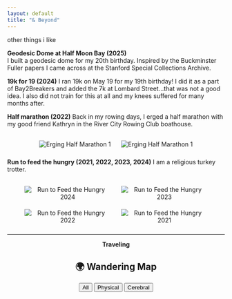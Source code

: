 ```yaml
---
layout: default
title: "& Beyond"
---
```

other things i like

**Geodesic Dome at Half Moon Bay (2025)**  
I built a geodesic dome for my 20th birthday. Inspired by the Buckminster Fuller papers I came across at the Stanford Special Collections Archive.

**19k for 19 (2024)**
I ran 19k on May 19 for my 19th birthday! I did it as a part of Bay2Breakers and added the 7k at Lombard Street...that was not a good idea. I also did not train for this at all and my knees suffered for many months after. 

**Half marathon (2022)**
Back in my rowing days, I erged a half marathon with my good friend Kathryn in the River City Rowing Club boathouse.

<div style="text-align: center; margin-top: 20px;">
<img src="{{ '/assets/erg1.png' | relative_url }}" alt="Erging Half Marathon 1" style="max-width: 300px; margin: 10px;">
<img src="{{ '/assets/erg2.png' | relative_url }}" alt="Erging Half Marathon 1" style="max-width: 300px; margin: 10px;">
</div>

**Run to feed the hungry (2021, 2022, 2023, 2024)**
I am a religious turkey trotter.
<div style="text-align: center; margin-top: 20px;">
<img src="{{ '/assets/run2024.png' | relative_url }}" alt="Run to Feed the Hungry 2024" style="max-width: 200px; margin: 10px;">
<img src="{{ '/assets/run2023.png' | relative_url }}" alt="Run to Feed the Hungry 2023" style="max-width: 200px; margin: 10px;">
<img src="{{ '/assets/run2022.png' | relative_url }}" alt="Run to Feed the Hungry 2022" style="max-width: 200px; margin: 10px;">
<img src="{{ '/assets/run2021.png' | relative_url }}" alt="Run to Feed the Hungry 2021" style="max-width: 200px; margin: 10px;">


---
**Traveling**
## 🌍 Wandering Map

<div id="map-toggle">
  <button onclick="filterMap('all')">All</button>
  <button onclick="filterMap('physical')">Physical</button>
  <button onclick="filterMap('cerebral')">Cerebral</button>
</div>

<div id="travel-map" style="height: 400px; margin-top: 1em;text-align: center"></div>

<script>
  // Load Leaflet
  const leafletCSS = document.createElement('link');
  leafletCSS.rel = 'stylesheet';
  leafletCSS.href = 'https://unpkg.com/leaflet@1.9.4/dist/leaflet.css';
  document.head.appendChild(leafletCSS);

  const leafletJS = document.createElement('script');
  leafletJS.src = 'https://unpkg.com/leaflet@1.9.4/dist/leaflet.js';
  leafletJS.onload = renderMap;
  document.head.appendChild(leafletJS);

  function renderMap() {
    const map = L.map('travel-map').setView([20, 0], 2);

    L.tileLayer('https://{s}.tile.openstreetmap.org/{z}/{x}/{y}.png', {
      attribution: '&copy; OpenStreetMap contributors'
    }).addTo(map);

    const markers = [];

    const entries = [
      {% assign travels = site.travels %}
      {% for travel in travels %}
        {% if travel.coords %}
          {
            title: {{ travel.title | jsonify }},
            type: {{ travel.type | jsonify }},
            coords: {{ travel.coords | jsonify }},
            url: {{ travel.url | relative_url | jsonify }}
          }{% unless forloop.last %},{% endunless %}
        {% endif %}
      {% endfor %}
    ];

    entries.forEach(entry => {
      const marker = L.marker(entry.coords).addTo(map);
      marker.bindPopup(`<strong>${entry.title}</strong><br><a href="${entry.url}">Read more</a>`);
      marker._type = entry.type;
      markers.push(marker);
    });

    window.filterMap = function(type) {
      markers.forEach(m => {
        const show = type === 'all' || m._type === type;
        const elem = m._icon;
        const shadow = m._shadow;
        if (elem) elem.style.display = show ? '' : 'none';
        if (shadow) shadow.style.display = show ? '' : 'none';
      });
    };
  }
</script>

